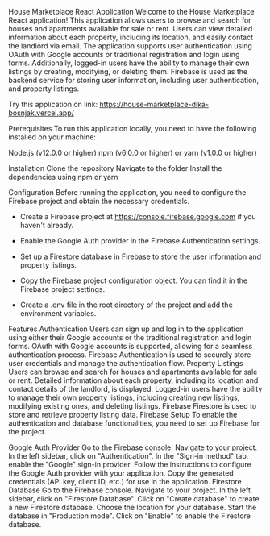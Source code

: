 House Marketplace React Application
Welcome to the House Marketplace React application! This application allows users to browse and search for houses and apartments available for sale or rent. Users can view detailed information about each property, including its location, and easily contact the landlord via email. The application supports user authentication using OAuth with Google accounts or traditional registration and login using forms. Additionally, logged-in users have the ability to manage their own listings by creating, modifying, or deleting them. Firebase is used as the backend service for storing user information, including user authentication, and property listings.

Try this application on link: https://house-marketplace-dika-bosnjak.vercel.app/

Prerequisites
To run this application locally, you need to have the following installed on your machine:

Node.js (v12.0.0 or higher)
npm (v6.0.0 or higher) or yarn (v1.0.0 or higher)

Installation
Clone the repository
Navigate to the folder
Install the dependencies using npm or yarn


Configuration
Before running the application, you need to configure the Firebase project and obtain the necessary credentials.

- Create a Firebase project at https://console.firebase.google.com if you haven't already.

- Enable the Google Auth provider in the Firebase Authentication settings.

- Set up a Firestore database in Firebase to store the user information and property listings.

- Copy the Firebase project configuration object. You can find it in the Firebase project settings.

- Create a .env file in the root directory of the project and add the environment variables.

Features
Authentication
Users can sign up and log in to the application using either their Google accounts or the traditional registration and login forms.
OAuth with Google accounts is supported, allowing for a seamless authentication process.
Firebase Authentication is used to securely store user credentials and manage the authentication flow.
Property Listings
Users can browse and search for houses and apartments available for sale or rent.
Detailed information about each property, including its location and contact details of the landlord, is displayed.
Logged-in users have the ability to manage their own property listings, including creating new listings, modifying existing ones, and deleting listings.
Firebase Firestore is used to store and retrieve property listing data.
Firebase Setup
To enable the authentication and database functionalities, you need to set up Firebase for the project.

Google Auth Provider
Go to the Firebase console.
Navigate to your project.
In the left sidebar, click on "Authentication".
In the "Sign-in method" tab, enable the "Google" sign-in provider.
Follow the instructions to configure the Google Auth provider with your application.
Copy the generated credentials (API key, client ID, etc.) for use in the application.
Firestore Database
Go to the Firebase console.
Navigate to your project.
In the left sidebar, click on "Firestore Database".
Click on "Create database" to create a new Firestore database.
Choose the location for your database.
Start the database in "Production mode".
Click on "Enable" to enable the Firestore database.
